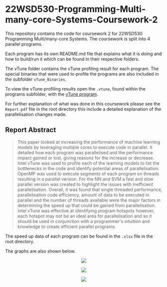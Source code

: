 <!-- This README is in markdown format, It is should be viewed using a markdown viewer -->

<!-- This is because there will be pictures, gif and links embedded in the file to help explain the programs -->

<!-- If you do not have a markdown viewer please visit the flowing github link to  properly view the file in the intended format -->

<!-- https://github.com/ajayvarghese2000/22WSD530-Programming-Multi-many-core-Systems-Coursework-2/ -->

<!-- This GitHub will be private until after the submission deadline -->

# 22WSD530-Programming-Multi-many-core-Systems-Coursework-2

This repository contains the code for coursework 2 for 22WSD530 Programming Multi/many-core Systems. The coursework is split into 4 parallel programs.

Each program has its own README.md file that explains what it is doing and how to build/run it which can be found in their respective folders.

The vTune folder contains the vTune profiling result for each program. The special binaries that were used to profile the programs are also included in the subfolder `vTune_Binaries`.

To view the vTune profiling results open the `.vtune`, found within the programs subfolder, with the [vTune program](https://www.intel.com/content/www/us/en/developer/tools/oneapi/vtune-profiler-download.html).

For further explanation of what was done in this coursework please see the `Report.pdf` file in the root directory this include a detailed explanation of the parallelisation changes made.

## Report Abstract
>This paper looked at increasing the performance of machine learning models by leveraging multiple cores to execute code in parallel. It detailed how each program was parallelised and the performance impact gained or lost, giving reasons for the increase or decrease. Intel vTune was used to profile each of the learning models to list the bottlenecks in the code and identify potential areas of parallelisation. OpenMP was used to execute segments of each program on threads resulting in a parallel version. For the NN and SVM a fast and slow parallel version was created to highlight the issues with inefficient parallelisation. Overall, it was found that single threaded performance, parallelisation code efficiency, amount of data to be executed in parallel and the number of threads available were the major factors in determining the speed up that could be gained from parallelisation. Intel vTune was effective at identifying program hotspots  however, each hotspot may not be an ideal area for parallelisation and so it should be used in conjunction with a programmer's intuition and knowledge to create efficient parallel programs.

The speed up data of each program can be found in the `.xlsx` file in the root directory. 

The graphs are also shown below.

<p align="center">
	<img src="https://i.imgur.com/42bqO3B.png">
</p>

<p align="center">
	<img src="https://i.imgur.com/O8G6Y3F.png">
</p>

<p align="center">
	<img src="https://i.imgur.com/cFpIPXq.png">
</p>